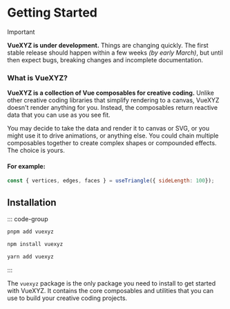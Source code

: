 <script setup>
    import BasicDemo from './demo/components/basicDemo.vue';
</script>

# Getting Started

> [!IMPORTANT]
> **VueXYZ is under development.** Things are changing quickly. The first stable release should happen within a few weeks _(by early March)_, but until then expect bugs, breaking changes and incomplete documentation.

<BasicDemo />

### What is VueXYZ?

**VueXYZ is a collection of Vue composables for creative coding.** Unlike other creative coding libraries that simplify rendering to a canvas, VueXYZ doesn't render anything for you. Instead, the composables return reactive data that you can use as you see fit.

You may decide to take the data and render it to canvas or SVG, or you might use it to drive animations, or anything else. You could chain multiple composables together to create complex shapes or compounded effects. The choice is yours.

#### For example:

```js
const { vertices, edges, faces } = useTriangle({ sideLength: 100});
```

## Installation

::: code-group

```bash [pnpm]
pnpm add vuexyz
```

```bash [npm]
npm install vuexyz
```

```bash [yarn]
yarn add vuexyz
```

:::

The `vuexyz` package is the only package you need to install to get started with VueXYZ. It contains the core composables and utilities that you can use to build your creative coding projects.
